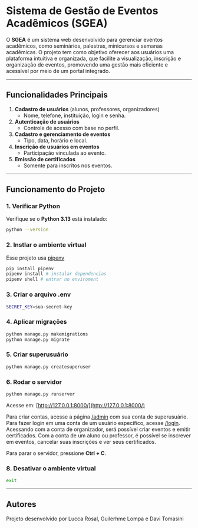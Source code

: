 # Sistema de Gestão de Eventos Acadêmicos (SGEA)

O **SGEA** é um sistema web desenvolvido para gerenciar eventos acadêmicos, como seminários, palestras, minicursos e semanas acadêmicas. O projeto tem como objetivo oferecer aos usuários uma plataforma intuitiva e organizada, que facilite a visualização, inscrição e organização de eventos, promovendo uma gestão mais eficiente e acessível por meio de um portal integrado.

---

## Funcionalidades Principais

1. **Cadastro de usuários** (alunos, professores, organizadores)
   - Nome, telefone, instituição, login e senha.
2. **Autenticação de usuários**
   - Controle de acesso com base no perfil.
3. **Cadastro e gerenciamento de eventos**
   - Tipo, data, horário e local.
4. **Inscrição de usuários em eventos**
   - Participação vinculada ao evento.
5. **Emissão de certificados**
   - Somente para inscritos nos eventos.

---

## Funcionamento do Projeto

### 1. Verificar Python

Verifique se o **Python 3.13** está instalado:

```bash
python --version
```

### 2. Instlar o ambiente virtual

Esse projeto usa [pipenv](https://pypi.org/project/pipenv/)

```bash
pip install pipenv
pipenv install # instalar dependencias
pipenv shell # entrar no enviroment
```

### 3. Criar o arquivo .env

```bash
SECRET_KEY=sua-secret-key
```

### 4. Aplicar migrações

```bash
python manage.py makemigrations
python manage.py migrate
```

### 5. Criar superusuário

```bash
python manage.py createsuperuser
```

### 6. Rodar o servidor

```bash
python manage.py runserver
```

Acesse em: [http://127.0.0.1:8000/](http://127.0.0.1:8000/)

Para criar contas, acesse a página [/admin](http://127.0.0.1:8000/admin) com sua conta de superusuário.
Para fazer login em uma conta de um usuário específico, acesse [/login](http://127.0.0.1:8000/login).
Acessando com a conta de organizador, será possível criar eventos e emitir certificados.
Com a conta de um aluno ou professor, é possível se inscrever em eventos, cancelar suas inscrições e ver seus certificados.

Para parar o servidor, pressione **Ctrl + C**.

### 8. Desativar o ambiente virtual

```bash
exit
```

---

## Autores

Projeto desenvolvido por Lucca Rosal, Guilerhme Lompa e Davi Tomasini
